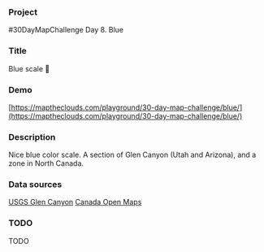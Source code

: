 ### Project

#30DayMapChallenge Day 8. Blue

### Title

Blue scale 🔷

### Demo

[https://maptheclouds.com/playground/30-day-map-challenge/blue/](https://maptheclouds.com/playground/30-day-map-challenge/blue/)

### Description

Nice blue color scale. A section of Glen Canyon (Utah and Arizona), and a zone in North Canada.

### Data sources

[USGS Glen Canyon](https://www.sciencebase.gov/catalog/item/5c79a462e4b0fe48cb5144dc)
[Canada Open Maps](https://search.open.canada.ca/openmap/957782bf-847c-4644-a757-e383c0057995)

### TODO

TODO
